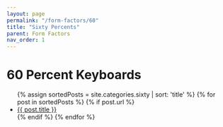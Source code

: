 ```yaml
---
layout: page
permalink: "/form-factors/60"
title: "Sixty Percents"
parent: Form Factors
nav_order: 1
---
```

# 60 Percent Keyboards

<ul>
  {% assign sortedPosts = site.categories.sixty | sort: 'title' %}
    {% for post in sortedPosts %}
      {% if post.url %}
        <li><a href="{{ post.url }}">{{ post.title }}</a></li>
      {% endif %}
    {% endfor %}
</ul>
